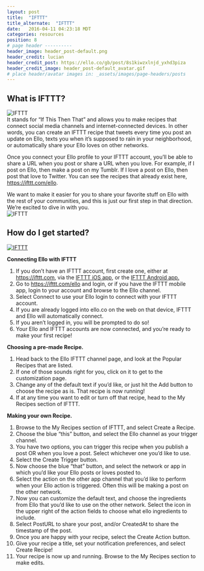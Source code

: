 ```yaml
---
layout: post
title:  "IFTTT"
title_alternate:  "IFTTT"
date:   2016-04-11 04:23:18 MDT
categories: resources
position: 8
# page header ----------
header_image: header_post-default.png
header_credit: lucian
header_credit_post: https://ello.co/gb/post/8s1kiwzxlnjd_yxhd3piza
header_credit_image: header_post-default_avatar.gif
# place header/avatar images in: _assets/images/page-headers/posts
---
```

## What is IFTTT? 
![IFTTT](http://i.imgur.com/P2nIbRK.jpg)
<br>
It stands for “If This Then That” and allows you to make recipes that connect social media channels and internet-connected devices. In other words, you can create an IFTTT recipe that tweets every time you post an update on Ello, texts you when it’s supposed to rain in your neighborhood, or automatically share your Ello loves on other networks.

Once you connect your Ello profile to your IFTTT account, you’ll be able to share a URL when you post or share a URL when you love. For example, if I post on Ello, then make a post on my Tumblr. If I love a post on Ello, then post that love to Twitter. You can see the recipes that already exist here,  https://ifttt.com/ello.

We want to make it easier for you to share your favorite stuff on Ello with the rest of your communities, and this is just our first step in that direction. We’re excited to dive in with you.
<br>
![IFTTT](http://i.imgur.com/cHVDAVo.jpg)
## How do I get started?

<div class="embetter" data-vimeo-id="162590641"><a href="https://vimeo.com/162590641" target="_blank"><img src="https://i.vimeocdn.com/video/565079932_640.jpg" alt="IFTTT" border="none"></a></div>

**Connecting Ello with IFTTT**

1. If you don’t have an IFTTT account, first create one, either at https://ifttt.com, via the <a href="https://itunes.apple.com/us/app/if-by-ifttt/id660944635?mt=8" target="_blank">IFTTT iOS app</a>, or the <a href="https://play.google.com/store/apps/details?id=com.ifttt.ifttt&hl=en" target="_blank">IFTTT Android app.</a>
2. Go to https://ifttt.com/ello and login, or if you have the IFTTT mobile app, login to your account and browse to the       Ello channel. 
3. Select Connect to use your Ello login to connect with your IFTTT account. 
4. If you are already logged into ello.co on the web on that device, IFTTT and Ello will automatically connect.
5. If you aren’t logged in, you will be prompted to do so! 
6. Your Ello and IFTTT accounts are now connected, and you’re ready to make your first recipe!

**Choosing a pre-made Recipe.**

1. Head back to the Ello IFTTT channel page, and look at the Popular Recipes that are listed. 
2. If one of those sounds right for you, click on it to get to the customization page.
3. Change any of the default text if you’d like, or just hit the Add button to choose the recipe as is. That recipe is now    running!
4. If at any time you want to edit or turn off that recipe, head to the My Recipes section of IFTTT.

**Making your own Recipe.**

1. Browse to the My Recipes section of IFTTT, and select Create a Recipe.
2. Choose the blue “this” button, and select the Ello channel as your trigger channel.
3. You have two options, you can trigger this recipe when you publish a post OR when you love a post. Select whichever one    you’d like to use.
4. Select the Create Trigger button.
5. Now choose the blue “that” button, and select the network or app in which you’d like your Ello posts or loves posted to.
6. Select the action on the other app channel that you’d like to perform when your Ello action is triggered. Often this       will be making a post on the other network.
7. Now you can customize the default text, and choose the ingredients from Ello that you’d like to use on the other           network. Select the icon in the upper right of the action fields to choose what ello ingredients to include.
8. Select PostURL to share your post, and/or CreatedAt to share the timestamp of the post.
9. Once you are happy with your recipe, select the Create Action button.
10. Give your recipe a title, set your notification preferences, and select Create Recipe!
11. Your recipe is now up and running. Browse to the My Recipes section to make edits.
